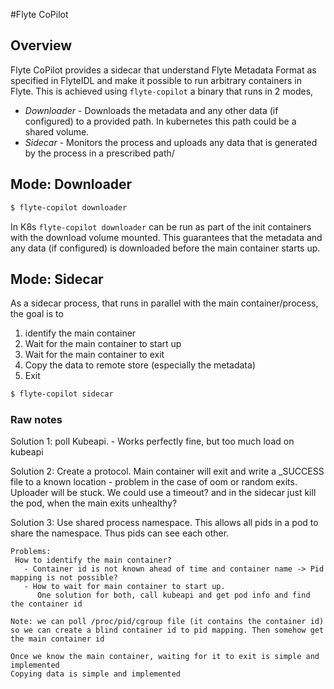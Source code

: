 #Flyte CoPilot

## Overview
Flyte CoPilot provides a sidecar that understand Flyte Metadata Format as specified in FlyteIDL and make it possible to run arbitrary containers in Flyte.
This is achieved using `flyte-copilot` a binary that runs in 2 modes,
   - *Downloader* - Downloads the metadata and any other data (if configured) to a provided path. In kubernetes this path could be a shared volume.
   - *Sidecar* - Monitors the process and uploads any data that is generated by the process in a prescribed path/
   
## Mode: Downloader

```bash
$ flyte-copilot downloader
```

In K8s `flyte-copilot downloader` can be run as part of the init containers with the download volume mounted. This guarantees that the metadata and any data (if configured)
is downloaded before the main container starts up. 

## Mode: Sidecar
  As a sidecar process, that runs in parallel with the main container/process, the goal is to
  1. identify the main container
  2. Wait for the main container to start up
  3. Wait for the main container to exit
  4. Copy the data to remote store (especially the metadata)
  5. Exit

```bash
$ flyte-copilot sidecar
```   

### Raw notes
  Solution 1:
     poll Kubeapi.
     - Works perfectly fine, but too much load on kubeapi

  Solution 2:
    Create a protocol. Main container will exit and write a _SUCCESS file to a known location
    - problem in the case of oom or random exits. Uploader will be stuck. We could use a timeout? and in the sidecar just kill the pod, when the main exits unhealthy?

  Solution 3:
    Use shared process namespace. This allows all pids in a pod to share the namespace. Thus pids can see each other.

    Problems:
     How to identify the main container?
       - Container id is not known ahead of time and container name -> Pid mapping is not possible?
       - How to wait for main container to start up.
          One solution for both, call kubeapi and get pod info and find the container id
       
    Note: we can poll /proc/pid/cgroup file (it contains the container id) so we can create a blind container id to pid mapping. Then somehow get the main container id

    Once we know the main container, waiting for it to exit is simple and implemented
    Copying data is simple and implemented
     
